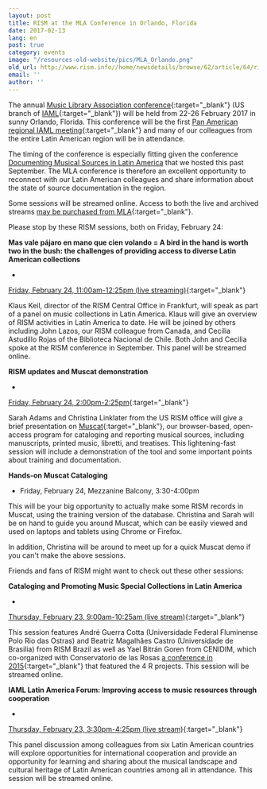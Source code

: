 ```yaml
---
layout: post
title: RISM at the MLA Conference in Orlando, Florida
date: 2017-02-13
lang: en
post: true
category: events
image: "/resources-old-website/pics/MLA_Orlando.png"
old_url: http://www.rism.info//home/newsdetails/browse/62/article/64/rism-at-the-mla-conference-in-orlando-florida.html
email: ''
author: ''
---
```


The annual [Music Library Association conference](http://www.musiclibraryassoc.org/mpage/mla_2017){:target="_blank"} (US branch of [IAML](http://www.iaml.info/){:target="_blank"}) will be held from 22-26 February 2017 in sunny Orlando, Florida. This conference will be the first [Pan American regional IAML meeting](http://www.iaml.info/news/mla-goes-pan-american){:target="_blank"} and many of our colleagues from the entire Latin American region will be in attendance.

The timing of the conference is especially fitting given the conference [Documenting Musical Sources in Latin America](/publications/sources-in-latin-america-2016.html#c3287) that we hosted this past September. The MLA conference is therefore an excellent opportunity to reconnect with our Latin American colleagues and share information about the state of source documentation in the region.

Some sessions will be streamed online. Access to both the live and archived streams [may be purchased from MLA](https://www.musiclibraryassoc.org/events/EventDetails.aspx?id=910275){:target="_blank"}.

Please stop by these RISM sessions, both on Friday, February 24:

**Mas vale pájaro en mano que cien volando = A bird in the hand is worth two in the bush: the challenges of providing access to diverse Latin American collections**

-

[Friday, February 24, 11:00am-12:25pm (live streaming)](http://www.musiclibraryassoc.org/mpage/mla_2017_fr_1_2){:target="_blank"}


Klaus Keil, director of the RISM Central Office in Frankfurt, will speak as part of a panel on music collections in Latin America. Klaus will give an overview of RISM activities in Latin America to date. He will be joined by others including John Lazos, our RISM colleague from Canada, and Cecilia Astudillo Rojas of the Biblioteca Nacional de Chile. Both John and Cecilia spoke at the RISM conference in September. This panel will be streamed online.

**RISM updates and Muscat demonstration**

-

[Friday, February 24, 2:00pm-2:25pm](http://www.musiclibraryassoc.org/mpage/mla_2017_fr_2_4){:target="_blank"}


Sarah Adams and Christina Linklater from the US RISM office will give a brief presentation on [Muscat](/community/muscat.html){:target="_blank"}, our browser-based, open-access program for cataloging and reporting musical sources, including manuscripts, printed music, libretti, and treatises. This lightening-fast session will include a demonstration of the tool and some important points about training and documentation.

**Hands-on Muscat Cataloging**

- Friday, February 24, Mezzanine Balcony, 3:30-4:00pm

This will be your big opportunity to actually make some RISM records in Muscat, using the training version of the database. Christina and Sarah will be on hand to guide you around Muscat, which can be easily viewed and used on laptops and tablets using Chrome or Firefox.

In addition, Christina will be around to meet up for a quick Muscat demo if you can't make the above sessions.

Friends and fans of RISM might want to check out these other sessions:

**Cataloging and Promoting Music Special Collections in Latin America**

-

[Thursday, February 23, 9:00am-10:25am (live stream)](http://www.musiclibraryassoc.org/mpage/mla_2017_th_1_1){:target="_blank"}


This session features André Guerra Cotta (Universidade Federal Fluminense Polo Rio das Ostras) and Beatriz Magalhães Castro (Universidade de Brasilia) from RISM Brazil as well as Yael Bitrán Goren from CENIDIM, which co-organized with Conservatorio de las Rosas [a conference in 2015](/events/2015/09/14/rism-and-the-rs-in-mexico.html){:target="_blank"} that featured the 4 R projects. This session will be streamed online.

**IAML Latin America Forum: Improving access to music resources through cooperation**

-

[Thursday, February 23, 3:30pm-4:25pm (live stream)](http://www.musiclibraryassoc.org/mpage/mla_2017_th_1_5){:target="_blank"}


This panel discussion among colleagues from six Latin American countries will explore opportunities for international cooperation and provide an opportunity for learning and sharing about the musical landscape and cultural heritage of Latin American countries among all in attendance. This session will be streamed online.

##

###

##